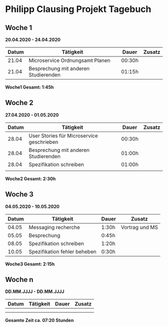 # Philipp Clausing Projekt Tagebuch

## Woche 1

__20.04.2020 - 24.04.2020__

| Datum | Tätigkeit | Dauer | Zusatz |
| ----- | --------- | ----- | ------ |
| 21.04 | Microservice Ordnungsamt Planen | 00:30h | |
| 21.04 | Besprechung mit anderen Studierenden | 01:15h | |

__Woche1 Gesamt: 1:45h__

## Woche 2

__27.04.2020 - 01.05.2020__

| Datum | Tätigkeit | Dauer | Zusatz |
| ----- | --------- | ----- | ------ |
| 28.04 | User Stories für Microservice geschrieben | 00:30h | |
| 28.04 | Besprechung mit anderen Studierenden | 01:00h | |
| 28.04 | Spezifikation schreiben | 01:00h | |
|       |           |       |        |

__Woche2 Gesamt: 2:30h__

## Woche 3

__04.05.2020 - 10.05.2020__

| Datum | Tätigkeit | Dauer | Zusatz |
| ----- | --------- | ----- | ------ |
| 04.05 | Messaging recherche | 1:30h | Vortrag und MS |
| 05.05 | Besprechung | 0:45h |        |
| 08.05 | Spezifikation schreiben | 1:20h |        |
| 10.05 | Spezifikation fehler beheben | 0:30h |        |

__Woche3 Gesamt: 2:15h__

## Woche n

__DD.MM.JJJJ - DD.MM.JJJJ__

| Datum | Tätigkeit | Dauer | Zusatz |
| ----- | --------- | ----- | ------ |
|       |           |       |        |
|       |           |       |        |



__Gesamte Zeit ca. 07:20 Stunden__ 

